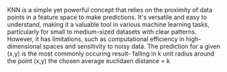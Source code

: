 KNN is a simple yet powerful concept that relies on the proximity of data points in a feature space to make predictions. It's versatile and easy to understand, making it a valuable tool in various machine learning tasks, particularly for small to medium-sized datasets with clear patterns. However, it has limitations, such as computational efficiency in high-dimensional spaces and sensitivity to noisy data.
The prediction for a given (x,y) is the most commonly occuring result- falling in k unit radius around the point (x,y) the chosen average euclidaen distance = k